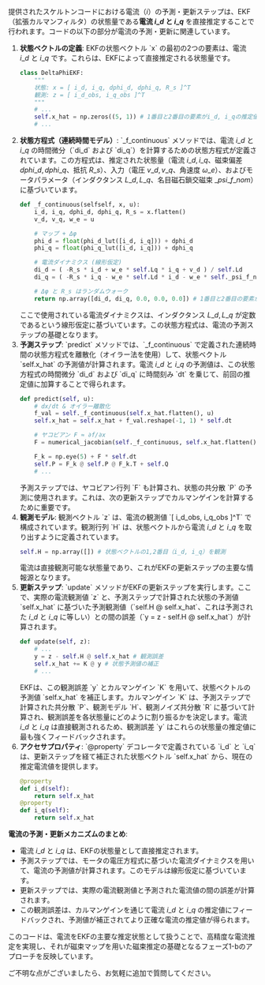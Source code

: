 提供されたスケルトンコードにおける電流（$i$）の予測・更新ステップは、EKF（拡張カルマンフィルタ）の状態量である**電流 $i\_d$ と $i\_q$** を直接推定することで行われます。コードの以下の部分が電流の予測・更新に関連しています。

1.  **状態ベクトルの定義**:
    EKFの状態ベクトル \`x\` の最初の2つの要素は、電流 $i\_d$ と $i\_q$ です。これらは、EKFによって直接推定される状態量です。
    ``` python
    class DeltaPhiEKF:
        """
        状態: x = [ i_d, i_q, dphi_d, dphi_q, R_s ]^T
        観測: z = [ i_d_obs, i_q_obs ]^T
        """
        # ...
        self.x_hat = np.zeros((5, 1)) # 1番目と2番目の要素がi_d, i_qの推定値
        # ...
    ```
2.  **状態方程式（連続時間モデル）**:
    \`\_f\_continuous\` メソッドでは、電流 $i\_d$ と $i\_q$ の時間微分（\`di\_d\` および \`di\_q\`）を計算するための状態方程式が定義されています。この方程式は、推定された状態量（電流 $i\_d, i\_q$、磁束偏差 $dphi\_d, dphi\_q$、抵抗 $R\_s$）、入力（電圧 $v\_d, v\_q$、角速度 $\omega\_e$）、およびモータパラメータ（インダクタンス $L\_d, L\_q$、名目磁石鎖交磁束 $\_psi\_f\_nom$）に基づいています。
    ``` python
    def _f_continuous(selfself, x, u):
        i_d, i_q, dphi_d, dphi_q, R_s = x.flatten()
        v_d, v_q, w_e = u

        # マップ + Δφ
        phi_d = float(phi_d_lut([i_d, i_q])) + dphi_d
        phi_q = float(phi_q_lut([i_d, i_q])) + dphi_q

        # 電流ダイナミクス (線形仮定)
        di_d = ( -R_s * i_d + w_e * self.Lq * i_q + v_d ) / self.Ld
        di_q = ( -R_s * i_q - w_e * self.Ld * i_d - w_e * self._psi_f_nom + v_q ) / self.Lq

        # Δφ と R_s はランダムウォーク
        return np.array([di_d, di_q, 0.0, 0.0, 0.0]) # 1番目と2番目の要素がi_d, i_qの時間微分
    ```
    ここで使用されている電流ダイナミクスは、インダクタンス $L\_d, L\_q$ が定数であるという線形仮定に基づいています。この状態方程式は、電流の予測ステップの基礎となります。
3.  **予測ステップ**:
    \`predict\` メソッドでは、\`\_f\_continuous\` で定義された連続時間の状態方程式を離散化（オイラー法を使用）して、状態ベクトル \`self.x\_hat\` の予測値が計算されます。電流 $i\_d$ と $i\_q$ の予測値は、この状態方程式の時間微分 \`di\_d\` および \`di\_q\` に時間刻み \`dt\` を乗じて、前回の推定値に加算することで得られます。
    ``` python
    def predict(self, u):
        # dx/dt & オイラー離散化
        f_val = self._f_continuous(self.x_hat.flatten(), u)
        self.x_hat = self.x_hat + f_val.reshape(-1, 1) * self.dt

        # ヤコビアン F ≈ ∂f/∂x
        F = numerical_jacobian(self._f_continuous, self.x_hat.flatten(), u)

        F_k = np.eye(5) + F * self.dt
        self.P = F_k @ self.P @ F_k.T + self.Q
        # ...
    ```
    予測ステップでは、ヤコビアン行列 \`F\` も計算され、状態の共分散 \`P\` の予測に使用されます。これは、次の更新ステップでカルマンゲインを計算するために重要です。
4.  **観測モデル**:
    観測ベクトル \`z\` は、電流の観測値 \`\[ i\_d\_obs, i\_q\_obs \]^T\` で構成されています。観測行列 \`H\` は、状態ベクトルから電流 $i\_d$ と $i\_q$ を取り出すように定義されています。
    ``` python
    self.H = np.array([]) # 状態ベクトルの1,2番目（i_d, i_q）を観測
    ```
    電流は直接観測可能な状態量であり、これがEKFの更新ステップの主要な情報源となります。
5.  **更新ステップ**:
    \`update\` メソッドがEKFの更新ステップを実行します。ここで、実際の電流観測値 \`z\` と、予測ステップで計算された状態の予測値 \`self.x\_hat\` に基づいた予測観測値（\`self.H @ self.x\_hat\`、これは予測された $i\_d$ と $i\_q$ に等しい）との間の誤差（\`y = z - self.H @ self.x\_hat\`）が計算されます。
    ``` python
    def update(self, z):
        # ...
        y = z - self.H @ self.x_hat # 観測誤差
        self.x_hat += K @ y # 状態予測値の補正
        # ...
    ```
    EKFは、この観測誤差 \`y\` とカルマンゲイン \`K\` を用いて、状態ベクトルの予測値 \`self.x\_hat\` を補正します。カルマンゲイン \`K\` は、予測ステップで計算された共分散 \`P\`、観測モデル \`H\`、観測ノイズ共分散 \`R\` に基づいて計算され、観測誤差を各状態量にどのように割り振るかを決定します。電流 $i\_d$ と $i\_q$ は直接観測されるため、観測誤差 \`y\` はこれらの状態量の推定値に最も強くフィードバックされます。
6.  **アクセサプロパティ**:
    \`@property\` デコレータで定義されている \`i\_d\` と \`i\_q\` は、更新ステップを経て補正された状態ベクトル \`self.x\_hat\` から、現在の推定電流値を提供します。
    ``` python
    @property
    def i_d(self):
        return self.x_hat
    @property
    def i_q(self):
        return self.x_hat
    ```

**電流の予測・更新メカニズムのまとめ**:

*   電流 $i\_d$ と $i\_q$ は、EKFの状態量として直接推定されます。
*   予測ステップでは、モータの電圧方程式に基づいた電流ダイナミクスを用いて、電流の予測値が計算されます。このモデルは線形仮定に基づいています。
*   更新ステップでは、実際の電流観測値と予測された電流値の間の誤差が計算されます。
*   この観測誤差は、カルマンゲインを通じて電流 $i\_d$ と $i\_q$ の推定値にフィードバックされ、予測値が補正されてより正確な電流の推定値が得られます。

このコードは、電流をEKFの主要な推定状態として扱うことで、高精度な電流推定を実現し、それが磁束マップを用いた磁束推定の基礎となるフェーズ1-bのアプローチを反映しています。

ご不明な点がございましたら、お気軽に追加で質問してください。